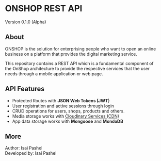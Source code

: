 # ONSHOP REST API

Version 0.1.0 (Alpha)

## About

ONSHOP is the solution for enterprising people who want to open an online business on a platform that provides the digital marketing service.

This repository contains a REST API which is a fundamental component of the OnShop architecture to provide the respective services that the user needs through a mobile application or web page.

## API Features

- Protected Routes with **JSON Web Tokens (JWT)**
- User registration and active sessions through login
- CRUD operations for users, shops, products and others.
- Media storage works with [Cloudinary Services (CDN)](https://cloudinary.com/)
- App data storage works with **Mongoose** and **MondoDB**

## More

Author: Isai Pashel  
Developed by: Isai Pashel
